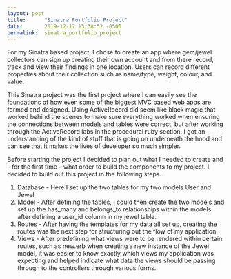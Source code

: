 ```yaml
---
layout: post
title:      "Sinatra Portfolio Project"
date:       2019-12-17 13:38:52 -0500
permalink:  sinatra_portfolio_project
---
```



For my Sinatra based project, I chose to create an app where gem/jewel collectors can sign up creating their own account and from there record, track and view their findings in one location. Users can record different properties about their collection such as name/type, weight, colour, and value. 

This Sinatra project was the first project where I can easily see the foundations of how even some of the biggest MVC based web apps are formed and designed. Using ActiveRecord did seem like black magic that worked behind the scenes to make sure everything worked when ensuring the connections between models and tables were correct, but after working through the ActiveRecord labs in the procedural ruby section, I got an understanding of the kind of stuff that is going on underneath the hood and can see that it makes the lives of developer so much simpler.

Before starting the project I decided to plan out what I needed to create and - for the first time - what order to build the components to my project. I decided to build out this project in the following steps.

1. Database - Here I set up the two tables for my two models User and Jewel
2. Model - After defining the tables, I could then create the two models and set up the has_many and belongs_to relationships within the models after defining a user_id column in my jewel table.
3. Routes - After having the templates for my data all set up, creating the routes was the next step for structuring out the flow of my application.
4. Views - After predefining what views were to be rendered within certain routes, such as new.erb when creating a new instance of the Jewel model, it was easier to know exactly which views my application was expecting and helped indicate what data the views should be passing through to the controllers through various forms.
